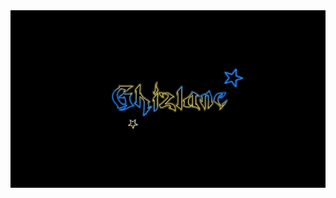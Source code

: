 <img src="./img/gg_gif.gif" />
<!--
<br>
<h3>Hello World! </h3>

<img src="./img/wave.gif" width = 35px >  <span style="font-size:25px"> This is : <span>

<br>

<img src="./img/line.gif"><br><br>
<pre style="margin-left:150px;">
      ____   _                _
   /    ___)| |     []       | |             
  I  /  __  | | ___  _   ____| |  _ _  _ ___    _
 I  |  /_  \| `__  || |/__  /| |/ _` || '__  |/  _`
 I  \_ _/  /| |  | || | /  /_| | (_| || |  | |  \/ _   
  \_______/ |_|  |_/|_|/____|\__,___ ||_|  |_|\ ___/     
                                                            
</pre>

-->
<img src="./img/line.gif"><br><br>

<br>

<img src = "./img/dev.gif" width = 50px style="margin-right:10px;">
<span style="font-size:1.8rem ;font-family:sans serif; font-weight:bold">About Me :<span>

<br>
 
##### ⭐ I am a **Computer Science** student at the National School of Applied Sciences.
##### ⭐I like to explore new technologies.
##### ⭐Currently learning AWS 


<br>
<br>

<img src="./img/line.gif"><br><br>

<img src="./img/giphy.gif" width= 45px style="margin-right:15px;"> 
<span style="font-size:1.8rem ;font-family:sans serif; font-weight:bold">Skills :<span>

<br>

-   #### 💙 Languages :

<div style="display:flex;">

 <img  src ='./img/c.png'  style="margin:0 15px 0 60px;" >
 <img  src ='./img/java.png' style="margin-right : 15px">
<img  style="margin-right:15px;" src ='./img/python.png'>

 </div>
 
<br><br>

-   #### 💜 Web Development :

<div style="display:flex;">

<img src ='./img/html.png' style="margin:0 15px 0 60px;" >

 <img  src ='./img/css.png'  style="margin-right:15px;">

 <img  src ='./img/js.png'  style="margin-right:15px;">

  <img src="./img/php.png" style="margin-right:15px;" />

  <img src="./img/markdown.png" style="margin-right:15px;"/>

 </div>

<br><br>

-   #### 💛 Databases :

<div style="display:flex;">
<img src="./img/mysql.png"  style="margin:0 15px 0 60px;"/>
<img src="./img/postgresql.png"/>
</div>


<br><br>

-   #### 🧡 Frameworks :
<div style="display:flex;">
<img  src ='./img/Laravel.png'  style="margin:0 15px 0 60px;">

<img src="./img/Django.png" style="margin-right:15px;" />

</div>
<br><br>

-   #### 💚 Tools :

<div style="display:flex;">

<img src="./img/Linux.png" style="margin:0 15px 0 60px;" />

<img  src="./img/github.png"  style="margin-right:15px; background-color:white;"  />

<img src="./img/git.png"  style="margin-right:15px" />

</div>  
          
<br>
<br>
<br>
<br>

<img src="./img/line.gif"><br><br>


### **Connect with me** :

<a href="https://www.linkedin.com/in/ghizlane-rahmouni/" target="_blank">
<img align="left" style="margin-right: 15px;" src="./img/linkedin.png" />
</a>
<a href="mailto:ghizlane.ra100@gmail.com" target="_blank"><img   align="left" src="./img/gmail.png" style="margin-right: 15px;" />
</a>
<a href="https://www.credly.com/users/rahmouni-ghizlane" target="_blank">
<img align="left" style="margin-right: 15px;" src="./img/Credly.png" />
</a>
<br>
<img src="./img/cat.gif" width='300px' align="right">
